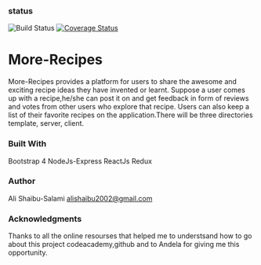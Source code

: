 
### status
![Build Status](https://travis-ci.org/MaejorAli/more-recipesv2.svg?branch=develop) [![Coverage Status](https://coveralls.io/repos/github/MaejorAli/more-recipesv2/badge.svg?branch=develop)](https://coveralls.io/github/MaejorAli/more-recipesv2?branch=develop)
# More-Recipes
More-Recipes provides a platform for users to share the awesome and exciting  recipe ideas they have invented or learnt.  Suppose a user comes up with a recipe,he/she can post it on  and  get feedback in form of reviews and votes from other users who explore that recipe. Users can also keep a list of their favorite recipes on the application.There will be  three directories template, server, client. 

### Built With
Bootstrap 4
NodeJs-Express
ReactJs
Redux

### Author
Ali Shaibu-Salami
alishaibu2002@gmail.com

### Acknowledgments
Thanks to all the online resourses that helped me to understsand how to go about this project codeacademy,github and to Andela for giving me this opportunity.






